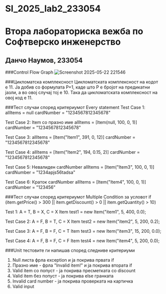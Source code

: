 # SI_2025_lab2_233054
# Втора лабораториска вежба по Софтверско инженерство
## Данчо Наумов, 233054

###Control Flow Graph
![Screenshot 2025-05-22 221546](https://github.com/user-attachments/assets/4887b659-746a-4ee8-b787-8e1abc339417)

###Цикломатска комплексност
Цикломатската комплексност на кодот е 11. Ја добив со формулата P+1, каде што P е бројот на предикатни јазли, а во овој случај тој е 10. Така да цикломатската комплексност на овој код е 11.

###Тест случаи според критериумот Every statement
Test Case 1:
allItems = null
cardNumber = "1234567812345678"

Test Case 2: Item со празно име
allItems = [Item(null, 100, 0, 1)]
cardNumber = "1234567812345678"

Test Case 3:
allItems = [Item("Item1", 391, 0, 12)]
cardNumber = "1234567812345678"

Test Case 4:
allItems = [Item("Item2", 194, 0.15, 2)]
cardNumber = "1234567812345678"

Test Case 5: Невалиден cardNumber
allItems = [Item("Item3", 100, 0, 1)]
cardNumber = "1234apjs56tadsa"

Test Case 6: Краток cardNumber
allItems = [Item("Item4", 100, 0, 1)]
cardNumber = "123456"


###Тест случаи според критериумот Multiple Condition за условот
if (item.getPrice() > 300 || item.getDiscount() > 0 || item.getQuantity() > 10)

Test 1: A = T, B = X, C = X
Item test1 = new Item("item1", 5, 400, 0.0); 

Test Case 2: A = F, B = T, C = X
Item test2 = new Item("item2", 5, 200, 0.2);

Test Case 3: A = F, B = F, C = T
Item test3 = new Item("item3", 15, 200, 0.0);

Test Case 4: A = F, B = F, C = F
Item test4 = new Item("item4", 5, 200, 0.0);

###Unit тестовите ги напишав според следниве критериуми
1. Null листа фрла exception и ја покрива првата if
2. Празно име - фрла "Invalid item!" и ја покрива втората if
3. Valid item со попуст - ја покрива пресметката со discount
4. Valid item без попуст - ја покрива else гранката
5. Invalid card number - ја покрива проверката на картичка
6. Valid input
